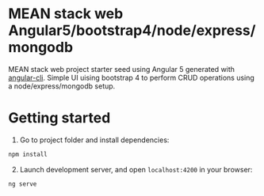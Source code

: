 # MEAN stack web Angular5/bootstrap4/node/express/mongodb

MEAN stack web project starter seed using Angular 5 generated with 
[angular-cli](https://github.com/angular/angular-cli). Simple UI uising bootstrap 4 to perform CRUD operations using a node/express/mongodb setup.


# Getting started

1. Go to project folder and install dependencies:
 ```bash
 npm install
 ```
 
2. Launch development server, and open `localhost:4200` in your browser:
 ```bash
 ng serve